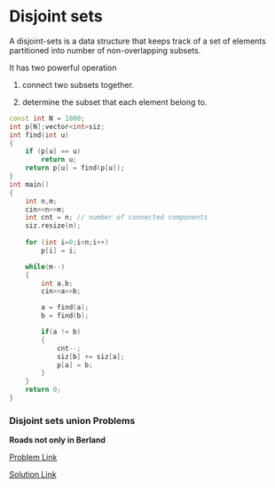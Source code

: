 # Disjoint sets

A disjoint-sets is a data structure that keeps track of a set of elements partitioned into number of non-overlapping subsets.

It has two powerful operation

1) connect two subsets together.

2) determine the subset that each element belong to.

```cpp
const int N = 1000;
int p[N];vector<int>siz;
int find(int u) 
{
    if (p[u] == u)
        return u;
    return p[u] = find(p[u]);
}
int main() 
{
    int n,m;
    cin>>n>>m;
    int cnt = n; // number of connected components
    siz.resize(n);
    
    for (int i=0;i<n;i++)
        p[i] = i;

    while(m--) 
    {
        int a,b;
        cin>>a>>b;

        a = find(a);
        b = find(b);

        if(a != b) 
        {
            cnt--;
            siz[b] += siz[a];
            p[a] = b;
        }
    }
    return 0;
}
```
### Disjoint sets union Problems

**Roads not only in Berland** 

[Problem Link](https://codeforces.com/problemset/problem/25/D)

[Solution Link](https://codeforces.com/contest/25/submission/98017563)

